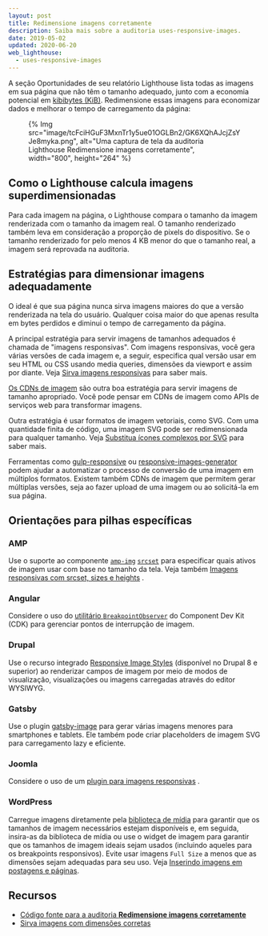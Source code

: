 ```yaml
---
layout: post
title: Redimensione imagens corretamente
description: Saiba mais sobre a auditoria uses-responsive-images.
date: 2019-05-02
updated: 2020-06-20
web_lighthouse:
  - uses-responsive-images
---
```


A seção Oportunidades de seu relatório Lighthouse lista todas as imagens em sua página que não têm o tamanho adequado, junto com a economia potencial em [kibibytes (KiB)](https://en.wikipedia.org/wiki/Kibibyte). Redimensione essas imagens para economizar dados e melhorar o tempo de carregamento da página:

<figure> {% Img src="image/tcFciHGuF3MxnTr1y5ue01OGLBn2/GK6XQhAJcjZsYJe8myka.png", alt="Uma captura de tela da auditoria Lighthouse Redimensione imagens corretamente", width="800", height="264" %}</figure>

## Como o Lighthouse calcula imagens superdimensionadas

Para cada imagem na página, o Lighthouse compara o tamanho da imagem renderizada com o tamanho da imagem real. O tamanho renderizado também leva em consideração a proporção de pixels do dispositivo. Se o tamanho renderizado for pelo menos 4 KB menor do que o tamanho real, a imagem será reprovada na auditoria.

## Estratégias para dimensionar imagens adequadamente

O ideal é que sua página nunca sirva imagens maiores do que a versão renderizada na tela do usuário. Qualquer coisa maior do que apenas resulta em bytes perdidos e diminui o tempo de carregamento da página.

A principal estratégia para servir imagens de tamanhos adequados é chamada de "imagens responsivas". Com imagens responsivas, você gera várias versões de cada imagem e, a seguir, especifica qual versão usar em seu HTML ou CSS usando media queries, dimensões da viewport e assim por diante. Veja [Sirva imagens responsivas](/serve-responsive-images) para saber mais.

[Os CDNs de imagem](/image-cdns/) são outra boa estratégia para servir imagens de tamanho apropriado. Você pode pensar em CDNs de imagem como APIs de serviços web para transformar imagens.

Outra estratégia é usar formatos de imagem vetoriais, como SVG. Com uma quantidade finita de código, uma imagem SVG pode ser redimensionada para qualquer tamanho. Veja [Substitua ícones complexos por SVG](https://developers.google.com/web/fundamentals/design-and-ux/responsive/images#replace_complex_icons_with_svg) para saber mais.

Ferramentas como [gulp-responsive](https://www.npmjs.com/package/gulp-responsive) ou [responsive-images-generator](https://www.npmjs.com/package/responsive-images-generator) podem ajudar a automatizar o processo de conversão de uma imagem em múltiplos formatos. Existem também CDNs de imagem que permitem gerar múltiplas versões, seja ao fazer upload de uma imagem ou ao solicitá-la em sua página.

## Orientações para pilhas específicas

### AMP

Use o suporte ao componente [`amp-img`](https://amp.dev/documentation/components/amp-img/?format=websites) [`srcset`](/use-srcset-to-automatically-choose-the-right-image/) para especificar quais ativos de imagem usar com base no tamanho da tela. Veja também [Imagens responsivas com srcset, sizes e heights](https://amp.dev/documentation/guides-and-tutorials/develop/style_and_layout/art_direction/) .

### Angular

Considere o uso do [utilitário `BreakpointObserver`](https://material.angular.io/cdk/layout/overview) do Component Dev Kit (CDK) para gerenciar pontos de interrupção de imagem.

### Drupal

Use o recurso integrado [Responsive Image Styles](https://www.drupal.org/docs/8/mobile-guide/responsive-images-in-drupal-8) (disponível no Drupal 8 e superior) ao renderizar campos de imagem por meio de modos de visualização, visualizações ou imagens carregadas através do editor WYSIWYG.

### Gatsby

Use o plugin [gatsby-image](https://www.gatsbyjs.com/plugins/gatsby-image/) para gerar várias imagens menores para smartphones e tablets. Ele também pode criar placeholders de imagem SVG para carregamento lazy e eficiente.

### Joomla

Considere o uso de um [plugin para imagens responsivas](https://extensions.joomla.org/instant-search/?jed_live%5Bquery%5D=responsive%20images) .

### WordPress

Carregue imagens diretamente pela [biblioteca de mídia](https://wordpress.org/support/article/media-library-screen/) para garantir que os tamanhos de imagem necessários estejam disponíveis e, em seguida, insira-as da biblioteca de mídia ou use o widget de imagem para garantir que os tamanhos de imagem ideais sejam usados (incluindo aqueles para os breakpoints responsivos). Evite usar imagens `Full Size` a menos que as dimensões sejam adequadas para seu uso. Veja [Inserindo imagens em postagens e páginas](https://wordpress.org/support/article/inserting-images-into-posts-and-pages/).

## Recursos

- [Código fonte para a auditoria **Redimensione imagens corretamente**](https://github.com/GoogleChrome/lighthouse/blob/master/lighthouse-core/audits/byte-efficiency/uses-responsive-images.js)
- [Sirva imagens com dimensões corretas](/serve-images-with-correct-dimensions)
